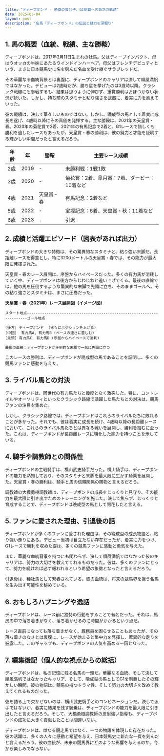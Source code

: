 ```yaml
---
title: "ディープボンド - 晩成の貴公子、G1制覇への執念の軌跡"
date: 2025-05-04
layout: post
description: "名馬『ディープボンド』の伝説と魅力を深堀り"
---
```


## 1. 馬の概要（血統、戦績、主な勝鞍）

ディープボンドは、2017年3月11日生まれの牡馬。父はディープインパクト、母はウオッカの半妹にあたるウインドインハーヘア。母父はフレンチデピュティという、まさに日本競馬史に名を刻んだ名血を受け継ぐサラブレッドだ。

その華麗なる血統背景とは裏腹に、ディープボンドのキャリアは決して順風満帆ではなかった。デビューは2歳時だが、勝ち星を挙げたのは3歳時以降。クラシック戦線にも参戦するも、結果は思うように伸びず、重賞勝利はおぼつかない状況が続いた。しかし、持ち前のスタミナと粘り強さを武器に、着実に力を蓄えていった。

彼の戦績は、決して華々しいものではない。しかし、晩成型の馬として着実に成長を遂げ、4歳時以降にその真価を発揮する。主な勝鞍は、2021年の天皇賞・春。2020年の菊花賞で2着、2021年の有馬記念で2着と、G1レースで惜しくも勝利を逃したレースもあったが、天皇賞・春の勝利は、彼の努力と才能を証明する輝かしい瞬間だったと言えるだろう。


| 年齢 | 年 | 勝鞍 | 主要レース成績 |
|---|---|---|---|
| 2歳 | 2019 | - | 未勝利戦：1戦1敗 |
| 3歳 | 2020 | - | 菊花賞：2着、皐月賞：7着、ダービー：10着など |
| 4歳 | 2021 | 天皇賞・春 | 有馬記念：2着など |
| 5歳 | 2022 | - | 宝塚記念：6着、天皇賞・秋：11着など |
| 6歳 | 2023 | - |  引退 |


## 2. 成績と活躍エピソード（図表があれば出力）

ディープボンドの大きな特徴は、その驚異的なスタミナと、粘り強い末脚だ。長距離レースを得意とし、特に3200メートルの天皇賞・春では、その能力が最大限に発揮された。

天皇賞・春のレース展開は、序盤からハイペースだった。多くの有力馬が消耗していく中、ディープボンドは後方からじわじわと追い上げてくる。最後の直線では、他の馬を圧倒するような驚異的な末脚で先頭に立ち、そのままゴールへ。その粘り強さとスタミナは、まさに圧巻だった。

**天皇賞・春（2021年）レース展開図（イメージ図）**

```
スタート地点----------------------------------------------------------------------ゴール地点

[後方] ディープボンド  (徐々にポジションを上げる)
[中団]  有力馬A, 有力馬B (ペースの速さに苦しむ)
[先頭] 有力馬C, 有力馬D (序盤からハイペースで消耗)

最後の直線：ディープボンドが圧倒的な末脚で一気に先頭に立つ
```

このレースの勝利は、ディープボンドが晩成型の馬であることを証明し、多くの競馬ファンに感動を与えた。


## 3. ライバル馬との対決

ディープボンドは、同世代の有力馬たちと幾度となく激突した。特に、コントレイルやオーソリティといったクラシック路線で活躍した馬たちとの対決は、競馬ファンの注目を集めた。

しかし、クラシック路線では、ディープボンドはこれらのライバルたちに敗れることが多かった。それでも、彼は着実に成長を続け、4歳時以降の長距離レースにおいて、これらのライバル馬たちとは異なる戦いを展開し、勝利を掴むに至った。これは、ディープボンドが長距離レースに特化した能力を持つことを示している。


## 4. 騎手や調教師との関係性

ディープボンドの主戦騎手は、横山武史騎手だった。横山騎手は、ディープボンドの能力を熟知しており、そのスタミナと末脚を最大限に生かす騎乗を展開した。天皇賞・春の勝利は、騎手と馬の信頼関係の賜物と言えるだろう。

調教師の大橋勇樹調教師は、ディープボンドの成長をじっくりと見守り、その能力を最大限に引き出すためのトレーニングを施した。決して焦らず、じっくりと育成することで、ディープボンドは晩成型の馬として開花したと言える。


## 5. ファンに愛された理由、引退後の話

ディープボンドが多くのファンに愛された理由は、その晩成型の成長物語と、粘り強い走りにある。デビュー当初は目立たない存在だったが、着実に力をつけ、G1レースで勝利を収めた姿は、多くの競馬ファンに感動と勇気を与えた。

また、華麗な血統背景を持つにも関わらず、決して順風満帆ではなかった彼のキャリアは、努力の大切さを教えてくれるものだった。彼は、多くのファンにとって、努力を続ければ必ず報われるという希望の象徴となったと言えるだろう。

引退後は、種牡馬として繋養されている。彼の血統は、将来の競馬界を担う名馬を生み出す可能性を秘めている。


## 6. おもしろハプニングや逸話

ディープボンドは、レース前に独特の行動をすることで有名だった。それは、馬房の中で落ち着きがなく、落ち着かせるのに時間がかかるという点だ。

レース直前になっても落ち着きがなく、厩務員を困らせることもあったが、その落ち着きのなさとは裏腹に、レースが始まると集中力を発揮し、驚異的な走りを披露した。このギャップも、ディープボンドの人気を高める一因となった。


## 7. 編集後記（個人的な視点からの総括）

ディープボンドは、私の記憶に残る名馬の一頭だ。華麗なる血統、そして決して順風満帆ではなかったキャリア、そして、晩成型の馬としてG1を制覇したその輝かしい瞬間。彼の物語は、競馬の持つドラマ性、そして努力の大切さを改めて教えてくれるものだった。

彼を語る上で欠かせないのは、横山武史騎手とのコンビネーションだ。決して派手ではないが、着実に結果を残す騎乗は、ディープボンドの能力を最大限に引き出したと言えるだろう。そして、大橋勇樹調教師の忍耐強い指導も、ディープボンドの成功に大きく貢献したことは間違いない。

ディープボンドは、単なる競走馬ではなく、一つの物語を体現した存在だった。彼の活躍は、多くの人々に感動と希望を与え、日本競馬史に新たな一頁を刻んだと言えるだろう。彼の血統が、未来の競馬界にどのような影響を与えるのか、今から楽しみでならない。
